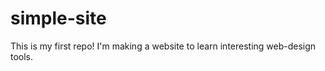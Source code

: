 simple-site
===========

This is my first repo!  I'm making a website to learn interesting web-design tools.
